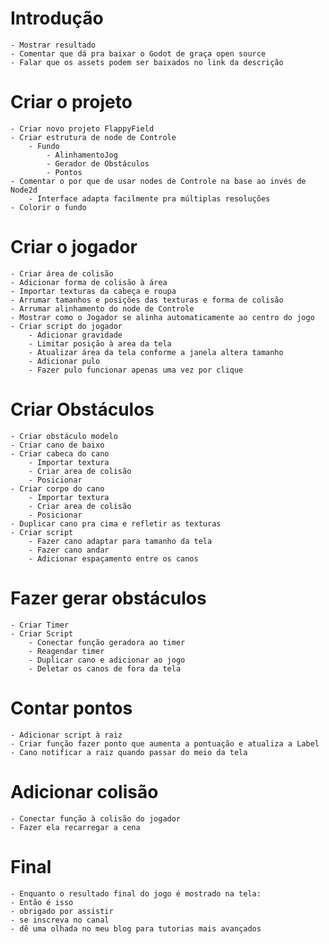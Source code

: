 # Introdução
    - Mostrar resultado
    - Comentar que dá pra baixar o Godot de graça open source
    - Falar que os assets podem ser baixados no link da descrição


# Criar o projeto
    - Criar novo projeto FlappyField
    - Criar estrutura de node de Controle
        - Fundo
            - AlinhamentoJog
            - Gerador de Obstáculos
            - Pontos
    - Comentar o por que de usar nodes de Controle na base ao invés de Node2d
        - Interface adapta facilmente pra múltiplas resoluções
    - Colorir o fundo

# Criar o jogador
    - Criar área de colisão
    - Adicionar forma de colisão à área
    - Importar texturas da cabeça e roupa
    - Arrumar tamanhos e posições das texturas e forma de colisão
    - Arrumar alinhamento do node de Controle
    - Mostrar como o Jogador se alinha automaticamente ao centro do jogo
    - Criar script do jogador
        - Adicionar gravidade
        - Limitar posição à area da tela
        - Atualizar área da tela conforme a janela altera tamanho
        - Adicionar pulo
        - Fazer pulo funcionar apenas uma vez por clique

# Criar Obstáculos
    - Criar obstáculo modelo
    - Criar cano de baixo
    - Criar cabeca do cano
        - Importar textura
        - Criar area de colisão
        - Posicionar
    - Criar corpo do cano
        - Importar textura
        - Criar area de colisão
        - Posicionar
    - Duplicar cano pra cima e refletir as texturas
    - Criar script
        - Fazer cano adaptar para tamanho da tela
        - Fazer cano andar
        - Adicionar espaçamento entre os canos

# Fazer gerar obstáculos
    - Criar Timer
    - Criar Script
        - Conectar função geradora ao timer
        - Reagendar timer
        - Duplicar cano e adicionar ao jogo
        - Deletar os canos de fora da tela

# Contar pontos
    - Adicionar script à raiz
    - Criar função fazer ponto que aumenta a pontuação e atualiza a Label
    - Cano notificar a raiz quando passar do meio da tela

# Adicionar colisão
    - Conectar função à colisão do jogador
    - Fazer ela recarregar a cena

# Final
    - Enquanto o resultado final do jogo é mostrado na tela:
    - Então é isso
    - obrigado por assistir
    - se inscreva no canal
    - dê uma olhada no meu blog para tutorias mais avançados

